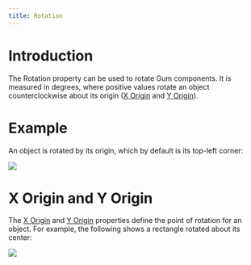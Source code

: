 ```yaml
---
title: Rotation
---
```



# Introduction

The Rotation property can be used to rotate Gum components. It is measured in degrees, where positive values rotate an object counterclockwise about its origin ([X Origin](X-Origin) and [Y Origin](Y-Origin)).

# Example

An object is rotated by its origin, which by default is its top-left corner:

![](Rotation_GumRotation.gif)

# X Origin and Y Origin

The [X Origin](X-Origin) and [Y Origin](Y-Origin) properties define the point of rotation for an object. For example, the following shows a rectangle rotated about its center:

![](Rotation_RotateByCenter.gif)